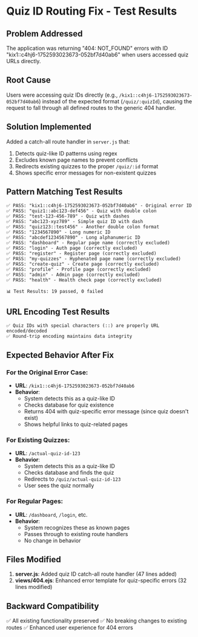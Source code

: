 # Quiz ID Routing Fix - Test Results

## Problem Addressed
The application was returning "404: NOT_FOUND" errors with ID "kix1::c4hj6-1752593023673-052bf7d40ab6" when users accessed quiz URLs directly.

## Root Cause
Users were accessing quiz IDs directly (e.g., `/kix1::c4hj6-1752593023673-052bf7d40ab6`) instead of the expected format (`/quiz/:quizId`), causing the request to fall through all defined routes to the generic 404 handler.

## Solution Implemented
Added a catch-all route handler in `server.js` that:
1. Detects quiz-like ID patterns using regex
2. Excludes known page names to prevent conflicts
3. Redirects existing quizzes to the proper `/quiz/:id` format
4. Shows specific error messages for non-existent quizzes

## Pattern Matching Test Results
```
✅ PASS: "kix1::c4hj6-1752593023673-052bf7d40ab6" - Original error ID
✅ PASS: "quiz1::abc123-def456" - Quiz with double colon
✅ PASS: "test-123-456-789" - Quiz with dashes
✅ PASS: "abc123-xyz789" - Simple quiz ID with dash
✅ PASS: "quiz123::test456" - Another double colon format
✅ PASS: "1234567890" - Long numeric ID
✅ PASS: "abcdef1234567890" - Long alphanumeric ID
✅ PASS: "dashboard" - Regular page name (correctly excluded)
✅ PASS: "login" - Auth page (correctly excluded)
✅ PASS: "register" - Register page (correctly excluded)
✅ PASS: "my-quizzes" - Hyphenated page name (correctly excluded)
✅ PASS: "create-quiz" - Create page (correctly excluded)
✅ PASS: "profile" - Profile page (correctly excluded)
✅ PASS: "admin" - Admin page (correctly excluded)
✅ PASS: "health" - Health check page (correctly excluded)

📊 Test Results: 19 passed, 0 failed
```

## URL Encoding Test Results
```
✅ Quiz IDs with special characters (::) are properly URL encoded/decoded
✅ Round-trip encoding maintains data integrity
```

## Expected Behavior After Fix

### For the Original Error Case:
- **URL**: `/kix1::c4hj6-1752593023673-052bf7d40ab6`
- **Behavior**: 
  - System detects this as a quiz-like ID
  - Checks database for quiz existence
  - Returns 404 with quiz-specific error message (since quiz doesn't exist)
  - Shows helpful links to quiz-related pages

### For Existing Quizzes:
- **URL**: `/actual-quiz-id-123`
- **Behavior**: 
  - System detects this as a quiz-like ID
  - Checks database and finds the quiz
  - Redirects to `/quiz/actual-quiz-id-123`
  - User sees the quiz normally

### For Regular Pages:
- **URL**: `/dashboard`, `/login`, etc.
- **Behavior**: 
  - System recognizes these as known pages
  - Passes through to existing route handlers
  - No change in behavior

## Files Modified
1. **server.js**: Added quiz ID catch-all route handler (47 lines added)
2. **views/404.ejs**: Enhanced error template for quiz-specific errors (32 lines modified)

## Backward Compatibility
✅ All existing functionality preserved
✅ No breaking changes to existing routes
✅ Enhanced user experience for 404 errors